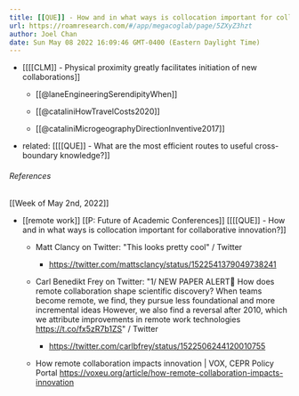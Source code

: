 ```yaml
---
title: [[QUE]] - How and in what ways is collocation important for collaborative innovation?
url: https://roamresearch.com/#/app/megacoglab/page/5ZXyZ3hzt
author: Joel Chan
date: Sun May 08 2022 16:09:46 GMT-0400 (Eastern Daylight Time)
---
```


- [[[[CLM]] - Physical proximity greatly facilitates initiation of new collaborations]]

    - [[@laneEngineeringSerendipityWhen]]

    - [[@cataliniHowTravelCosts2020]]

    - [[@cataliniMicrogeographyDirectionInventive2017]]
- related: [[[[QUE]] - What are the most efficient routes to useful cross-boundary knowledge?]]

###### References

[[Week of May 2nd, 2022]]

- [[remote work]] [[P: Future of Academic Conferences]] [[[[QUE]] - How and in what ways is collocation important for collaborative innovation?]]

    - Matt Clancy on Twitter: "This looks pretty cool" / Twitter

        - https://twitter.com/mattsclancy/status/1522541379049738241

    - Carl Benedikt Frey on Twitter: "1/ NEW PAPER ALERT🧵 How does remote collaboration shape scientific discovery? When teams become remote, we find, they pursue less foundational and more incremental ideas However, we also find a reversal after 2010, which we attribute improvements in remote work technologies https://t.co/fx5zR7b1ZS" / Twitter

        - https://twitter.com/carlbfrey/status/1522506244120010755

    - How remote collaboration impacts innovation | VOX, CEPR Policy Portal https://voxeu.org/article/how-remote-collaboration-impacts-innovation
